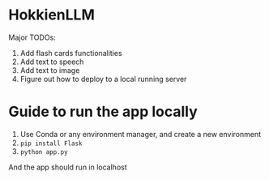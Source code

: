 # HokkienLLM

Major TODOs:

1. Add flash cards functionalities
2. Add text to speech
3. Add text to image
4. Figure out how to deploy to a local running server

# Guide to run the app locally

1. Use Conda or any environment manager, and create a new environment
2. `pip install Flask`
3. `python app.py`

And the app should run in localhost
